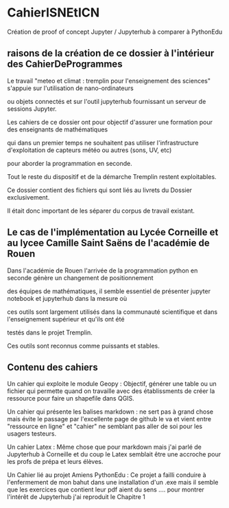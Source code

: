 # CahierISNEtICN

Création de proof of concept  Jupyter / Jupyterhub à comparer à PythonEdu

## raisons de la création de ce dossier à l'intérieur des CahierDeProgrammes 

Le travail "meteo et climat : tremplin pour l'enseignement des sciences" s'appuie sur l'utilisation de nano-ordinateurs 

ou objets connectés et sur l'outil jupyterhub fournissant un serveur de sessions Jupyter.  


Les cahiers de ce dossier ont pour objectif d'assurer une formation pour des enseignants de mathématiques 

qui dans un premier temps ne souhaitent pas utiliser l'infrastructure d'exploitation de capteurs météo ou autres (sons, UV, etc) 

pour aborder la programmation en seconde. 

Tout le reste du dispositif et de la démarche Tremplin restent exploitables. 


Ce dossier contient des fichiers qui sont liés au livrets du Dossier exclusivement. 

Il était donc important de les séparer du corpus de travail existant.


## Le cas de l'implémentation au Lycée Corneille et au lycee Camille Saint Saëns de l'académie de Rouen


Dans l'académie de Rouen l'arrivée de la programmation python en seconde génère un changement de positionnement 

des équipes de mathématiques, il semble essentiel de présenter jupyter notebook  et jupyterhub dans la mesure où 

ces outils sont largement utilisés dans la communauté scientifique et dans l'enseignement supérieur et qu'ils ont été 

testés dans le projet Tremplin. 

Ces outils  sont reconnus comme puissants et stables. 


## Contenu des cahiers 


Un cahier qui exploite le module Geopy : Objectif, générer une table ou un fichier qui permette quand on travaille avec des établissments de créer la ressource pour faire un shapefile dans QGIS.

Un cahier qui présente les balises markdown : ne sert pas à grand chose mais évite le passage par l'excellente page de github le va et vient entre "ressource en ligne" et "cahier" ne semblant pas aller de soi pour les usagers testeurs.

Un cahier Latex : Même chose que pour markdown mais j'ai parlé de Jupyterhub à Corneille et du coup le Latex semblait être une accroche  pour les profs de prépa et leurs élèves.

Un Cahier lié au projet Amiens PythonEdu : Ce projet a failli conduire à l'enfermement de mon bahut dans une installation d'un .exe mais il semble que les exercices que contient leur pdf aient du sens .... pour montrer l'intérêt de Jupyterhub j'ai reproduit le Chapitre 1 